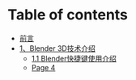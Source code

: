 # Table of contents

* [前言](README.md)
* [1、Blender 3D技术介绍](1blender-3d-ji-shu-jie-shao/README.md)
  * [1.1 Blender快捷键使用介绍](1blender-3d-ji-shu-jie-shao/1.1-blender-kuai-jie-jian-shi-yong-jie-shao.md)
  * [Page 4](1blender-3d-ji-shu-jie-shao/page-4.md)

